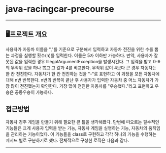 # java-racingcar-precourse
----

## 🖥프로젝트 개요
사용자가 자동차 이름을 ","를 기준으로 구분해서 입력하고 자동차 전진을 위한 수를 뽑는 과정을 실행할 
횟수(n)를 입력한다. 이름은 5자 이하만 가능하다. 
만약, 사용자가 잘못된 값을 입력한 경우 IllegalArgumentException을 발생시킨다.
그 입력을 받고 0-9의 무작위 값을 하나 뽑고 그 값과 4를 비교한다. 무작위 값이 4보다 큰 경우 자동차는 한 칸 전진한다.
자동차가 한 칸 전진하는 것을 "-"로 표현하고 이 과정을 모든 자동차에 대해 n번 반복한다.
n번의 반복이 끝난 후 사용자가 입력한 자동차 중 어느 자동차가 가장 많이 전진했는지 확인한다.
가장 많이 전진한 자동차를 "우승했다."라고 표현하고 우승은 공동우승이 가능하다.

## 접근방법
자동차 경주 게임을 만들기 위해 필요한 큰 틀을 생각해봤다.
단번에 떠오르는 필수적인 기능들은 크게 사용자 입력을 받는 기능, 자동차 게임을 실행하는 기능, 자동차의 움직임을 관리하는 기능이었다.
이 기능들을 class로 구현하고 각각 하나의 기능을 수행하는 메서드 별로 구분하기로 했다.
전체적으로 구성한 로직은 다음과 같다.

---
## 
